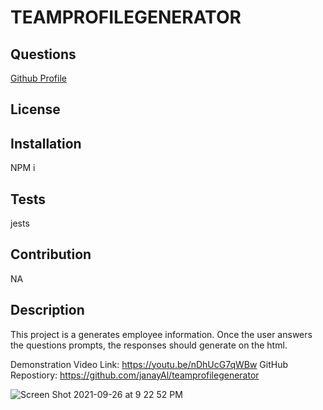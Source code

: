 # TEAMPROFILEGENERATOR

## Questions
[Github Profile](http://github.com/janayAl)

## License

## Installation
NPM i
## Tests
jests
## Contribution
NA
## Description
This project is a generates employee information. Once the user answers the questions prompts, the responses should generate on the html. 

Demonstration Video Link: https://youtu.be/nDhUcG7qWBw
GitHub Repostiory: https://github.com/janayAl/teamprofilegenerator


![Screen Shot 2021-09-26 at 9 22 52 PM](https://user-images.githubusercontent.com/82891366/134836933-5d3c3335-4e7a-43da-bce5-d52ccba4a8e1.png)
